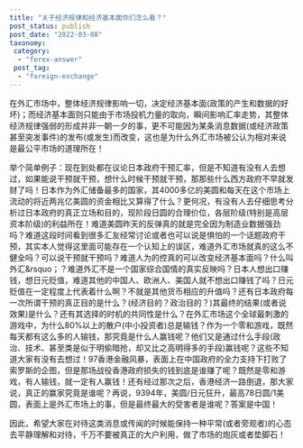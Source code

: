```yaml
---
title: "关于经济规律和经济基本面你们怎么看？"
post_status: publish
post_date: "2022-03-08"
taxonomy:
 category: 
  - "forex-answer"
 post_tag: 
  - "foreign-exchange"
---
```


在外汇市场中，整体经济规律影响一切，决定经济基本面(政策的产生和数据的好坏)；而经济基本面则只能由于市场投机力量的取向，瞬间影响汇率走势，其整体经济规律强弱的形成并非一朝一夕的事，更不可能因为某条消息数据(或经济政策甚至突发事件)的发布(或发生)而改变，这也是为什么外汇市场被公认为相对来说是最公平市场的道理所在！

举个简单例子：现在到处都在议论日本政府干预汇率，但是不知道有没有人去想过，如果能说干预就干预，想什么时候干预就干预，那那些什么西方政府不早就发财了吗！日本作为外汇储备最多的国家，其4000多亿的美圆和每天在这个市场上流动的将近两兆亿美圆的资金相比又算得了什么？更何况，有没有人去仔细思考分析过日本政府的真正立场和目的，现阶段日圆的合理价位，各层阶级(特别是高层资本阶级)的利益所在！难道美圆昨天的反弹真的就是完全因为制造业数据强劲吗？难道这段时间看到很多汇友经常讨论或者也可以说是惧怕的一个话题政府干预，其实本人觉得这里面可能存在一个认知上的误区，难道外汇市场就真的这么不健全吗？可以说干预就干预吗？难道人为的控真的可以改变经济基本面吗？什么叫外汇&rsquo；？难道外汇不是一个国家综合国情的真实反映吗？日本人想出口赚钱，想日元贬值，难道其他的中国人、欧洲人、美国人就不想出口赚钱了吗？日元贬值在一定程度上代表着什么啊？不就是其他货币相应的升值吗？还有日本政府每一次所谓干预的真正目的是什么？(经济目的？政治目的？)其最终的结果(或者说效果)是什么？还有其选择的时机的共同性是什么？在外汇市场这个全球最刺激的游戏中，为什么80%以上的散户(中小投资者)总是输钱？作为一个零和游戏，既然每天都有这么多的人输钱，那究竟是什么人赢钱呢？他们又是通过什么手段(政治、技术、甚至类是似于明偷暗抢，却又比之高明得多的手段)赢钱呢？这些不知道大家有没有去想过！97香港金融风暴，表面上在中国政府的全力支持下打败了索罗斯的企图，但是那场战役香港政府损失的钱到底是谁赚了呢？既然是零和游戏，有人输钱，就一定有人赢钱！还有经过那次之后，香港经济一路倒退，那大家说，真正的赢家究竟是谁呢？再说，9394年，美圆/日元狂升，最高78日圆/1美圆，表面上是外汇市场上的事，但是最终最大的受害者是谁呢？答案是中国！

因此，希望大家在对待这类消息或传闻的时候能保持一种平常(或者旁观者)的心态去平静理解和对待，千万不要被真正的大户利用，做了市场的炮灰或者垫脚石！
